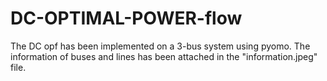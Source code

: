 # DC-OPTIMAL-POWER-flow
The DC opf has been implemented on a 3-bus system using pyomo. The information of buses and lines has been attached in the "information.jpeg" file.
